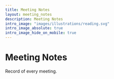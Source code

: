```yaml
---
title: Meeting Notes
layout: meeting_notes
description: Meeting Notes
intro_image: "images/illustrations/reading.svg"
intro_image_absolute: true
intro_image_hide_on_mobile: true
---
```


# Meeting Notes

Record of every meeting.
